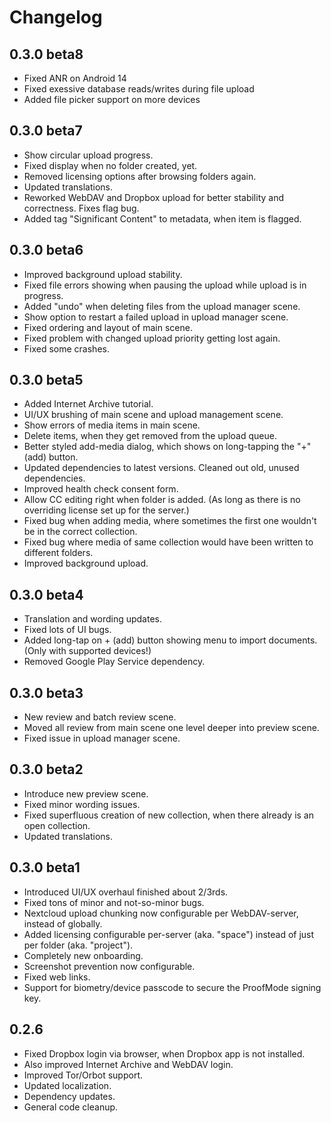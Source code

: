 # Changelog

## 0.3.0 beta8
- Fixed ANR on Android 14
- Fixed exessive database reads/writes during file upload
- Added file picker support on more devices

## 0.3.0 beta7
- Show circular upload progress.
- Fixed display when no folder created, yet.
- Removed licensing options after browsing folders again.
- Updated translations.
- Reworked WebDAV and Dropbox upload for better stability and correctness. Fixes flag bug.
- Added tag "Significant Content" to metadata, when item is flagged.

## 0.3.0 beta6
- Improved background upload stability.
- Fixed file errors showing when pausing the upload while upload is in progress.
- Added "undo" when deleting files from the upload manager scene.
- Show option to restart a failed upload in upload manager scene.
- Fixed ordering and layout of main scene.
- Fixed problem with changed upload priority getting lost again.
- Fixed some crashes.

## 0.3.0 beta5
- Added Internet Archive tutorial.
- UI/UX brushing of main scene and upload management scene.
- Show errors of media items in main scene.
- Delete items, when they get removed from the upload queue.
- Better styled add-media dialog, which shows on long-tapping the "+" (add) button.
- Updated dependencies to latest versions. Cleaned out old, unused dependencies.
- Improved health check consent form.
- Allow CC editing right when folder is added. (As long as there is no overriding license set up for the server.)
- Fixed bug when adding media, where sometimes the first one wouldn't be in the correct collection.
- Fixed bug where media of same collection would have been written to different folders.
- Improved background upload.

## 0.3.0 beta4
- Translation and wording updates.
- Fixed lots of UI bugs.
- Added long-tap on + (add) button showing menu to import documents. (Only with supported devices!)
- Removed Google Play Service dependency.

## 0.3.0 beta3
- New review and batch review scene.
- Moved all review from main scene one level deeper into preview scene.
- Fixed issue in upload manager scene.

## 0.3.0 beta2
- Introduce new preview scene.
- Fixed minor wording issues.
- Fixed superfluous creation of new collection, when there already is an open collection.
- Updated translations.

## 0.3.0 beta1

- Introduced UI/UX overhaul finished about 2/3rds.
- Fixed tons of minor and not-so-minor bugs.
- Nextcloud upload chunking now configurable per WebDAV-server, instead of globally.
- Added licensing configurable per-server (aka. "space") instead of just per folder (aka. "project").
- Completely new onboarding.
- Screenshot prevention now configurable.
- Fixed web links.
- Support for biometry/device passcode to secure the ProofMode signing key.

## 0.2.6

- Fixed Dropbox login via browser, when Dropbox app is not installed.
- Also improved Internet Archive and WebDAV login.
- Improved Tor/Orbot support.
- Updated localization.
- Dependency updates.
- General code cleanup.
